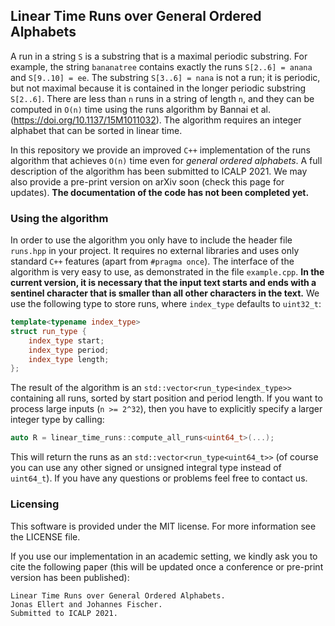 ## Linear Time Runs over General Ordered Alphabets

A run in a string ``S`` is a substring that is a maximal periodic substring. 
For example, the string ``bananatree`` contains exactly the runs ``S[2..6] = anana`` and ``S[9..10] = ee``.
The substring ``S[3..6] = nana`` is not a run; it is periodic, but not maximal because it is contained in the longer periodic substring ``S[2..6]``.
There are less than ``n`` runs in a string of length ``n``, and they can be computed in ``O(n)`` time using the runs algorithm by Bannai et al. (https://doi.org/10.1137/15M1011032).
The algorithm requires an integer alphabet that can be sorted in linear time.

In this repository we provide an improved ``C++`` implementation of the runs algorithm that achieves ``O(n)`` time even for *general ordered alphabets*.
A full description of the algorithm has been submitted to ICALP 2021. 
We may also provide a pre-print version on arXiv soon (check this page for updates).
**The documentation of the code has not been completed yet.**

### Using the algorithm

In order to use the algorithm you only have to include the header file ``runs.hpp`` in your project. 
It requires no external libraries and uses only standard ``C++`` features (apart from ``#pragma once``). 
The interface of the algorithm is very easy to use, as demonstrated in the file ``example.cpp``.
**In the current version, it is necessary that the input text starts and ends with a sentinel character that is smaller than all other characters in the text.**
We use the following type to store runs, where ``index_type`` defaults to ``uint32_t``:

```c++
template<typename index_type>
struct run_type {
    index_type start;
    index_type period;
    index_type length;
};
```

The result of the algorithm is an ``std::vector<run_type<index_type>>`` containing all runs, sorted by start position and period length.
If you want to process large inputs (``n >= 2^32``), then you have to explicitly specify a larger integer type by calling:

```c++
auto R = linear_time_runs::compute_all_runs<uint64_t>(...);
```

This will return the runs as an ``std::vector<run_type<uint64_t>>`` (of course you can use any other signed or unsigned integral type instead of ``uint64_t``).
If you have any questions or problems feel free to contact us.

### Licensing

This software is provided under the MIT license. For more information see the LICENSE file.

If you use our implementation in an academic setting, we kindly ask you to cite the following paper (this will be updated once a conference or pre-print version has been published):

```
Linear Time Runs over General Ordered Alphabets.
Jonas Ellert and Johannes Fischer.
Submitted to ICALP 2021.
```